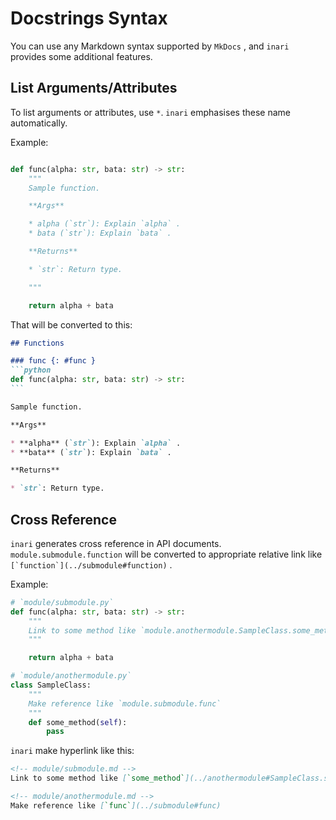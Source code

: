 # Docstrings Syntax

You can use any Markdown syntax supported by `MkDocs` , and `inari` provides some additional features.

## List Arguments/Attributes

To list arguments or attributes, use `*`. `inari` emphasises these name automatically.

Example:
```python

def func(alpha: str, bata: str) -> str:
    """
    Sample function.

    **Args**

    * alpha (`str`): Explain `alpha` .
    * bata (`str`): Explain `bata` .

    **Returns**

    * `str`: Return type.

    """

    return alpha + bata

```

That will be converted to this:

~~~markdown
## Functions

### func {: #func }
```python
def func(alpha: str, bata: str) -> str:
```

Sample function.

**Args**

* **alpha** (`str`): Explain `alpha` .
* **bata** (`str`): Explain `bata` .

**Returns**

* `str`: Return type.

~~~

## Cross Reference

`inari` generates cross reference in API documents. `module.submodule.function` will be converted to appropriate relative link like ``[`function`](../submodule#function)`` .

Example:
```python
# `module/submodule.py`
def func(alpha: str, bata: str) -> str:
    """
    Link to some method like `module.anothermodule.SampleClass.some_method`
    """

    return alpha + bata

# `module/anothermodule.py`
class SampleClass:
    """
    Make reference like `module.submodule.func`
    """
    def some_method(self):
        pass

```

`inari` make hyperlink like this:
```markdown
<!-- module/submodule.md -->
Link to some method like [`some_method`](../anothermodule#SampleClass.some_method)

<!-- module/anothermodule.md -->
Make reference like [`func`](../submodule#func)

```
